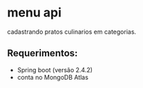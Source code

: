 # menu api

 cadastrando pratos culinarios 
   em categorias.

## Requerimentos:

- Spring boot (versão 2.4.2)
- conta no MongoDB Atlas




